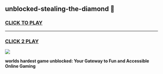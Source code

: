 
## unblocked-stealing-the-diamond 👋
<h3>
<a href="https://premium.freeplayer.one?title=unblocked-stealing-the-diamond&ref=14F">CLICK TO PLAY</a></h3>
<hr>

<h3>
<a href="https://premium.freeplayer.one?title=unblocked-stealing-the-diamond&ref=14F">CLICK 2 PLAY</a>
  
</h3>

<a href="https://premium.freeplayer.one?title=unblocked-stealing-the-diamond&ref=12F/"><img src="https://clearcache.store/games.png"></a>


**worlds hardest game unblocked: Your Gateway to Fun and Accessible Online Gaming**
